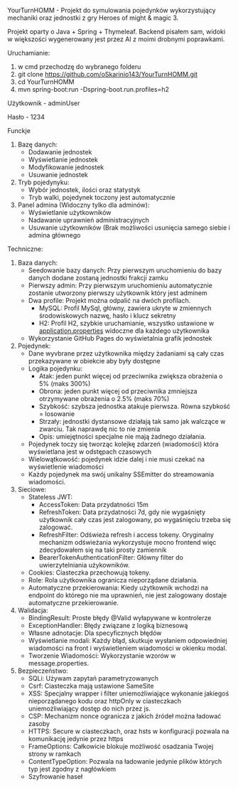 YourTurnHOMM - Projekt do symulowania pojedynków wykorzystujący mechaniki oraz jednostki z gry Heroes of might & magic 3.

Projekt oparty o Java + Spring + Thymeleaf. Backend pisałem sam, widoki w większości wygenerowany jest przez AI z moimi drobnymi poprawkami.

Uruchamianie:
1. w cmd przechodzę do wybranego folderu
2. git clone https://github.com/oSkarinio143/YourTurnHOMM.git
3. cd YourTurnHOMM
4. mvn spring-boot:run -Dspring-boot.run.profiles=h2

Użytkownik - adminUser

Hasło - 1234


Funckje
1. Bazę danych:
    - Dodawanie jednostek
    - Wyświetlanie jednostek
    - Modyfikowanie jednostek
    - Usuwanie jednostek
2. Tryb pojedynyku:
    - Wybór jednostek, ilości oraz statystyk
    - Tryb walki, pojedynek toczony jest automatycznie
3. Panel admina (Widoczny tylko dla adminów):
    - Wyświetlanie użytkowników
    - Nadawanie uprawnień administracyjnych
    - Usuwanie użytkowników (Brak możliwości usunięcia samego siebie i admina głównego

Techniczne:
1. Baza danych:
    - Seedowanie bazy danych: Przy pierwszym uruchomieniu do bazy danych dodane zostaną jednostki frakcji zamku
    - Pierwszy admin: Przy pierwszym uruchomieniu automatycznie zostanie utworzony pierwszy użytkownik który jest adminem
    - Dwa profile: Projekt można odpalić na dwóch profilach.
        - MySQL: Profil MySql, główny, zawiera ukryte w zmiennych środowiskowych nazwę, hasło i klucz sekretny
        - H2: Profil H2, szybkie uruchamianie, wszystko ustawione w [application.properties](http://application.properties) widoczne dla każdego użytkownika
    - Wykorzystanie GitHub Pages do wyświetalnia grafik jednostek
2. Pojedynek:
    - Dane wyvbrane przez użytkownika między żadaniami są cały czas przekazywane w obiekcie aby były dostępne
    - Logika pojedynku:
        - Atak: jeden punkt więcej od przeciwnika zwiększa obrażenia o 5% (maks 300%)
        - Obrona: jeden punkt więcej od przeciwnika zmniejsza otrzymywane obrażenia o 2.5% (maks 70%)
        - Szybkość: szybsza jednostka atakuje pierwsza. Równa szybkość = losowanie
        - Strzały: jednostki dystansowe działają tak samo jak walczące w zwarciu. Tak naprawdę nic to nie zmienia
        - Opis: umiejętności specjalne nie mają żadnego działania.
    - Pojedynek toczy się tworząc kolejkę zdarzeń (wiadomości) która wyświetlana jest w odstępach czasowych
    - Wielowątkowość: pojedynek idzie dalej i nie musi czekać na wyświetlenie wiadomości
    - Każdy pojedynek ma swój unikalny SSEmitter do streamowania wiadomości.
3. Sieciowe:
    - Stateless JWT:
        - AccessToken: Data przydatności 15m
        - RefreshToken: Data przydatności 7d, gdy nie wygaśnięty użytkownik cały czas jest zalogowany, po wygaśnięciu trzeba się zalogować.
        - RefreshFilter: Odświeża refresh i access tokeny. Oryginalny mechanizm odświeżania wykorzystuje mocno frontend więc zdecydowałem się na taki prosty zamiennik
        - BearerTokenAuthenticationFilter: Główny filter do uwierzytelniania użykowników.
    - Cookies: Ciasteczka przechowują tokeny.
    - Role: Rola użytkownika ogranicza nieporządane działania.
    - Automatyczne przekierowania: Kiedy użytkownik wchodzi na endpoint do którego nie ma uprawnień, nie jest zalogowany dostaje automatyczne przekierowanie.
4. Walidacja:
    - BindingResult: Proste błędy @Valid wyłapywane w kontrolerze
    - ExceptionHandler: Błędy związane z logiką biznesową
    - Własne adnotacje: Dla specyficznych błędów
    - Wyświetlanie modali: Każdy błąd, skutkuje wysłaniem odpowiedniej wiadomości na front i wyświetleniem wiadomości w okienku modal.
    - Tworzenie Wiadomości: Wykorzystanie wzorów w message.properties.
5. Bezpieczeństwo:
    - SQLi: Używam zapytań parametryzowanych
    - Csrf: Ciasteczka mają ustawione SameSite
    - XSS: Specjalny wrapper i filter uniemożliwiające wykonanie jakiegoś nieporządanego kodu oraz httpOnly w ciasteczkach uniemożliwiający dostęp do nich przez js.
    - CSP: Mechanizm nonce ogranicza z jakich źródeł można ładować zasoby
    - HTTPS: Secure w ciasteczkach, oraz hsts w konfiguracji pozwala na komunikację jedynie przez https
    - FrameOptions: Całkowicie blokuje możliwość osadzania Twojej strony w ramkach
    - ContentTypeOption: Pozwala na ładowanie jedynie plików których typ jest zgodny z nagłówkiem
    - Szyfrowanie haseł
  
